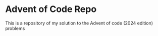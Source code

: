 # Advent of Code Repo
This is a repository of my solution to the Advent of code (2024 edition) problems

